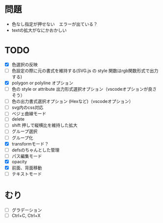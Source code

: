 # 問題
- 色なし指定が押せない　エラーが出ている？
- textの拡大がなにかおかしい

# TODO
- [x] 色選択の反映
- [ ] 色設定の際に元の書式を維持する(SVG.js の style 関数はrgb関数形式で出力する)
- [x] polygon or polyline オプション
- [ ] 色の style or attribute 出力形式選択オプション（vscodeオプションが良さそう）
- [ ] 色の出力書式選択オプション (Hexなど)（vscodeオプション）
- [ ] svg内のcss対応
- [ ] ベジェ曲線モード
- [ ] delete
- [ ] shift 押しで縦横比を維持した拡大
- [ ] グループ選択
- [ ] グループ化
- [x] transformモード？
- [ ] defsのちゃんとした管理
- [ ] パス編集モード
- [x] opacity
- [x] 前面、背面移動
- [ ] テキストモード

# むり
- [ ] グラデーション
- [ ] Ctrl+C, Ctrl+X